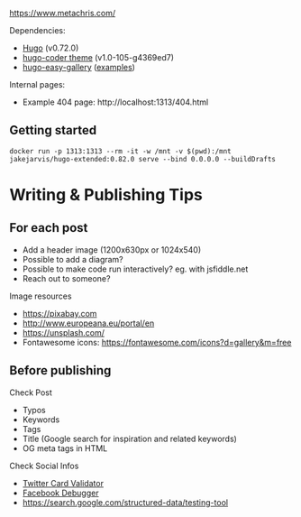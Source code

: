 https://www.metachris.com/

Dependencies:

* [Hugo](https://gohugo.io/) (v0.72.0)
* [hugo-coder theme](https://github.com/luizdepra/hugo-coder) (v1.0-105-g4369ed7)
* [hugo-easy-gallery](https://github.com/liwenyip/hugo-easy-gallery/) ([examples](https://www.liwen.id.au/heg/))

Internal pages:

* Example 404 page: http://localhost:1313/404.html

## Getting started

```
docker run -p 1313:1313 --rm -it -w /mnt -v $(pwd):/mnt jakejarvis/hugo-extended:0.82.0 serve --bind 0.0.0.0 --buildDrafts
```


# Writing & Publishing Tips

## For each post

* Add a header image (1200x630px or 1024x540)
* Possible to add a diagram?
* Possible to make code run interactively? eg. with jsfiddle.net
* Reach out to someone?

Image resources

- https://pixabay.com
- http://www.europeana.eu/portal/en
- https://unsplash.com/
- Fontawesome icons: https://fontawesome.com/icons?d=gallery&m=free


## Before publishing

Check Post

* Typos
* Keywords
* Tags
* Title (Google search for inspiration and related keywords)
* OG meta tags in HTML

Check Social Infos

* [Twitter Card Validator](https://cards-dev.twitter.com/validator)
* [Facebook Debugger](https://developers.facebook.com/tools/debug/)
* https://search.google.com/structured-data/testing-tool